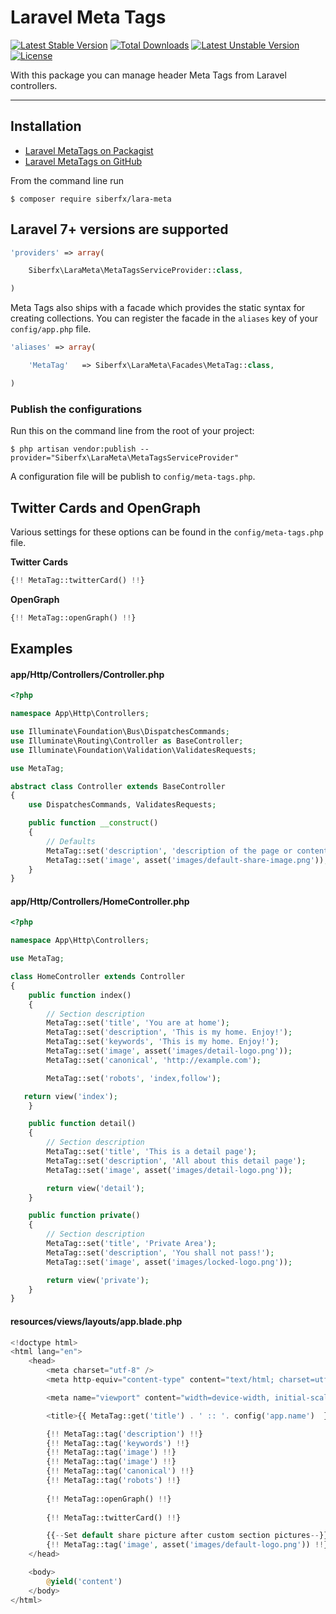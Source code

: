 # Laravel Meta Tags

[![Latest Stable Version](https://poser.pugx.org/siberfx/lara-meta/v/stable)](https://packagist.org/packages/siberfx/lara-meta)
[![Total Downloads](https://poser.pugx.org/siberfx/lara-meta/downloads)](https://packagist.org/packages/siberfx/lara-meta)
[![Latest Unstable Version](https://poser.pugx.org/siberfx/lara-meta/v/unstable)](https://packagist.org/packages/siberfx/lara-meta)
[![License](https://poser.pugx.org/siberfx/lara-meta/license)](https://packagist.org/packages/siberfx/lara-meta)

With this package you can manage header Meta Tags from Laravel controllers.

----------

## Installation

- [Laravel MetaTags on Packagist](https://packagist.org/packages/siberfx/lara-meta)
- [Laravel MetaTags on GitHub](https://github.com/siberfx/lara-meta)

From the command line run

```
$ composer require siberfx/lara-meta
```

## Laravel 7+ versions are supported

```php
'providers' => array(

    Siberfx\LaraMeta\MetaTagsServiceProvider::class,

)
```

Meta Tags also ships with a facade which provides the static syntax for creating collections. You can register the
facade in the `aliases` key of your `config/app.php` file.

```php
'aliases' => array(

    'MetaTag'   => Siberfx\LaraMeta\Facades\MetaTag::class,

)
```

### Publish the configurations

Run this on the command line from the root of your project:

```
$ php artisan vendor:publish --provider="Siberfx\LaraMeta\MetaTagsServiceProvider"
```

A configuration file will be publish to `config/meta-tags.php`.

## Twitter Cards and OpenGraph

Various settings for these options can be found in the `config/meta-tags.php` file.

**Twitter Cards**

```php
{!! MetaTag::twitterCard() !!}
```

**OpenGraph**

```php
{!! MetaTag::openGraph() !!}
```

## Examples

#### app/Http/Controllers/Controller.php

```php
<?php 

namespace App\Http\Controllers;

use Illuminate\Foundation\Bus\DispatchesCommands;
use Illuminate\Routing\Controller as BaseController;
use Illuminate\Foundation\Validation\ValidatesRequests;

use MetaTag;

abstract class Controller extends BaseController 
{
    use DispatchesCommands, ValidatesRequests;

    public function __construct()
    {
        // Defaults
        MetaTag::set('description', 'description of the page or content you desire to be visible on google searches');
        MetaTag::set('image', asset('images/default-share-image.png'));
    }
}
```

#### app/Http/Controllers/HomeController.php

```php
<?php 

namespace App\Http\Controllers;

use MetaTag;

class HomeController extends Controller 
{
    public function index()
    {
        // Section description
        MetaTag::set('title', 'You are at home');
        MetaTag::set('description', 'This is my home. Enjoy!');
        MetaTag::set('keywords', 'This is my home. Enjoy!');
        MetaTag::set('image', asset('images/detail-logo.png'));
        MetaTag::set('canonical', 'http://example.com');

        MetaTag::set('robots', 'index,follow');

   return view('index');
    }

    public function detail()
    {
        // Section description
        MetaTag::set('title', 'This is a detail page');
        MetaTag::set('description', 'All about this detail page');
        MetaTag::set('image', asset('images/detail-logo.png'));

        return view('detail');
    }

    public function private()
    {
        // Section description
        MetaTag::set('title', 'Private Area');
        MetaTag::set('description', 'You shall not pass!');
        MetaTag::set('image', asset('images/locked-logo.png'));

        return view('private');
    }
}
```

#### resources/views/layouts/app.blade.php

```php
<!doctype html>
<html lang="en">
    <head>
        <meta charset="utf-8" />
        <meta http-equiv="content-type" content="text/html; charset=utf-8">

        <meta name="viewport" content="width=device-width, initial-scale=1.0">

        <title>{{ MetaTag::get('title') . ' :: '. config('app.name')  }}</title>

        {!! MetaTag::tag('description') !!}
        {!! MetaTag::tag('keywords') !!}
        {!! MetaTag::tag('image') !!}
        {!! MetaTag::tag('image') !!}
        {!! MetaTag::tag('canonical') !!}
        {!! MetaTag::tag('robots') !!}
        
        {!! MetaTag::openGraph() !!}
        
        {!! MetaTag::twitterCard() !!}

        {{--Set default share picture after custom section pictures--}}
        {!! MetaTag::tag('image', asset('images/default-logo.png')) !!}
    </head>

    <body>
        @yield('content')
    </body>
</html>
```
